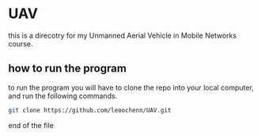 # UAV

this is a direcotry for my Unmanned Aerial Vehicle in Mobile Networks course.

## how to run the program
to run the program you will have to clone the repo into your local computer, and run the following commands.

```bash
git clone https://github.com/leoochenn/UAV.git
```

end of the file
